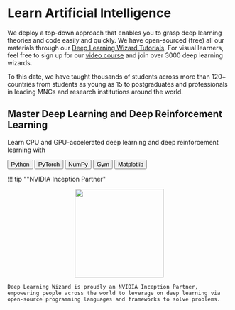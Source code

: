 # Learn Artificial Intelligence
We deploy a top-down approach that enables you to grasp deep learning theories and code easily and quickly. We have open-sourced (free) all our materials through our [Deep Learning Wizard Tutorials](https://www.deeplearningwizard.com/deep_learning/course_progression/). For visual learners, feel free to sign up for our [video course](https://www.udemy.com/practical-deep-learning-with-pytorch/?couponCode=DEEPWIZARD) and join over 3000 deep learning wizards.

To this date, we have taught thousands of students across more than 120+ countries from students as young as 15 to postgraduates and professionals in leading MNCs and research institutions around the world.

## Master Deep Learning and Deep Reinforcement Learning
Learn CPU and GPU-accelerated deep learning and deep reinforcement learning with

<button class="button" onClick="window.open('https://www.python.org/');" data-md-color-primary="indigo">Python</button>
<button class="button" onClick="window.open('https://pytorch.org/');" data-md-color-primary="red">PyTorch</button>
<button class="button" onClick="window.open('http://www.numpy.org/');" data-md-color-primary="yellow">NumPy</button>
<button class="button" onClick="window.open('https://gym.openai.com/');" data-md-color-primary="teal">Gym</button>
<button class="button" onClick="window.open('https://gym.openai.com/');" data-md-color-primary="blue-grey">Matplotlib</button>

!!! tip ""NVIDIA Inception Partner"
    <center><img src="https://res.cloudinary.com/ritchieng/image/upload/v1532596192/deeplearningwizard.com/nvidia_inception.png" style="width:200px"/></center>
    
    Deep Learning Wizard is proudly an NVIDIA Inception Partner, empowering people across the world to leverage on deep learning via open-source programming languages and frameworks to solve problems. 
